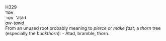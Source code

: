 <body>
  <p>H329<br>  אטד  <br> אָטָד  ‎  ‘âṭâd  <br><i>aw-tawd </i><br>From an unused root probably meaning to <i>pierce</i> or <i>make</i> <i>fast</i>; a <i>thorn</i> tree (especially the <i>buckthorn</i>): - Atad, bramble, thorn.<br></p>
 </body>